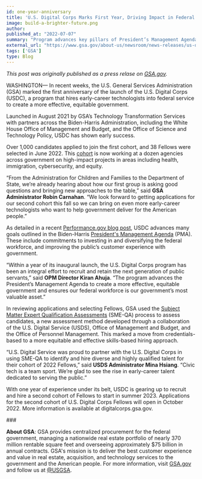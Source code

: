 ```yaml
---
id: one-year-anniversary
title: 'U.S. Digital Corps Marks First Year, Driving Impact in Federal Technology'
image: build-a-brighter-future.png
author: 
published_at: "2022-07-07"
summary: "Program advances key pillars of President’s Management Agenda; 2023 cohort applications open in October"
external_url: "https://www.gsa.gov/about-us/newsroom/news-releases/us-digital-corps-marks-first-year-driving-impact-in-federal-technology-09072022"
tags: ['GSA']
type: Blog
---
```

*This post was originally published as a press relase on [GSA.gov](https://www.gsa.gov/about-us/newsroom/news-releases/us-digital-corps-marks-first-year-driving-impact-in-federal-technology-09072022).*

WASHINGTON— In recent weeks, the U.S. General Services Administration (GSA) marked the first anniversary of the launch of the U.S. Digital Corps (USDC), a program that hires early-career technologists into federal service to create a more effective, equitable government.

Launched in August 2021 by GSA’s Technology Transformation Services with partners across the Biden-Harris Administration, including the White House Office of Management and Budget, and the Office of Science and Technology Policy, USDC has shown early success. 

Over 1,000 candidates applied to join the first cohort, and 38 Fellows were selected in June 2022. This [cohort](https://digitalcorps.gsa.gov/fellows/) is now working at a dozen agencies across government on high-impact projects in areas including health, immigration, cybersecurity, and equity.

“From the Administration for Children and Families to the Department of State, we’re already hearing about how our first group is asking good questions and bringing new approaches to the table,” said **GSA Administrator Robin Carnahan**. “We look forward to getting applications for our second cohort this fall so we can bring on even more early-career technologists who want to help government deliver for the American people.”

As detailed in a recent [Performance.gov blog post](https://www.performance.gov/blog/digital-corps-update/), USDC advances many goals outlined in the Biden-Harris [President's Management Agenda](https://www.whitehouse.gov/omb/management/pma/) (PMA). These include commitments to investing in and diversifying the federal workforce, and improving the public’s customer experience with government.

“Within a year of its inaugural launch, the U.S. Digital Corps program has been an integral effort to recruit and retain the next generation of public servants,” said **OPM Director Kiran Ahuja**. “The program advances the President’s Management Agenda to create a more effective, equitable government and ensures our federal workforce is our government’s most valuable asset.”

In reviewing applications and selecting Fellows, GSA used the [Subject Matter Expert Qualification Assessments](https://smeqa.usds.gov/) (SME-QA) process to assess candidates, a new assessment method developed through a collaboration of the U.S. Digital Service (USDS), Office of Management and Budget, and the Office of Personnel Management. This marked a move  from credentials-based to a more equitable and effective skills-based hiring approach.

“U.S. Digital Service was proud to partner with the U.S. Digital Corps in using SME-QA to identify and hire diverse and highly qualified talent for their cohort of 2022 Fellows,” said **USDS Administrator Mina Hsiang**. “Civic tech is a team sport. We’re glad to see the rise in early-career talent dedicated to serving the public.”

With one year of experience under its belt, USDC is gearing up to recruit and hire a second cohort of Fellows to start in summer 2023. Applications for the second cohort of U.S. Digital Corps Fellows will open in October 2022. More information is available at digitalcorps.gsa.gov.

\###

**About GSA**: GSA provides centralized procurement for the federal government, managing a nationwide real estate portfolio of nearly 370 million rentable square feet and overseeing approximately $75 billion in annual contracts. GSA's mission is to deliver the best customer experience and value in real estate, acquisition, and technology services to the government and the American people. For more information, visit [GSA.gov](https://www.gsa.gov/) and follow us at [@USGSA](https://twitter.com/USGSA).
